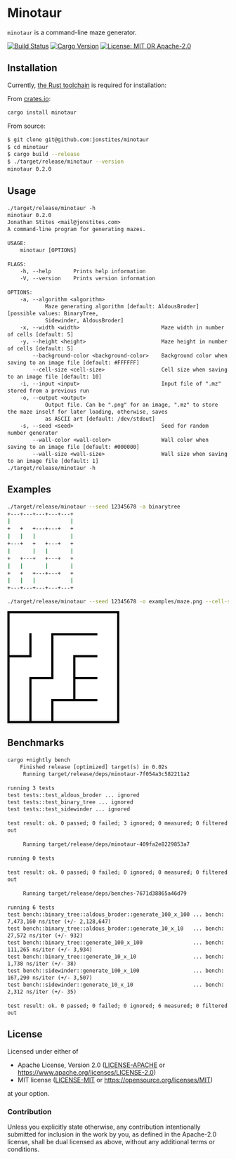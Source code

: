 # Minotaur

`minotaur` is a command-line maze generator.

[![Build Status](https://travis-ci.com/jonstites/minotaur.svg?branch=master)](https://travis-ci.com/jonstites/minotaur)
[![Cargo Version](https://img.shields.io/crates/v/minotaur.svg)](https://crates.io/crates/minotaur)
[![License: MIT OR Apache-2.0](https://img.shields.io/crates/l/minotaur.svg)](#license)

## Installation

Currently, [the Rust toolchain](https://www.rust-lang.org/tools/install) is required for installation:

From [crates.io](https://crates.io/crates/minotaur):
```bash
cargo install minotaur
```

From source:
```bash
$ git clone git@github.com:jonstites/minotaur
$ cd minotaur
$ cargo build --release
$ ./target/release/minotaur --version
minotaur 0.2.0
```

## Usage

```
./target/release/minotaur -h
minotaur 0.2.0
Jonathan Stites <mail@jonstites.com>
A command-line program for generating mazes.

USAGE:
    minotaur [OPTIONS]

FLAGS:
    -h, --help       Prints help information
    -V, --version    Prints version information

OPTIONS:
    -a, --algorithm <algorithm>
            Maze generating algorithm [default: AldousBroder]  [possible values: BinaryTree,
            Sidewinder, AldousBroder]
    -x, --width <width>                          Maze width in number of cells [default: 5]
    -y, --height <height>                        Maze height in number of cells [default: 5]
        --background-color <background-color>    Background color when saving to an image file [default: #FFFFFF]
        --cell-size <cell-size>                  Cell size when saving to an image file [default: 10]
    -i, --input <input>                          Input file of ".mz" stored from a previous run
    -o, --output <output>
            Output file. Can be ".png" for an image, ".mz" to store the maze inself for later loading, otherwise, saves
            as ASCII art [default: /dev/stdout]
    -s, --seed <seed>                            Seed for random number generator
        --wall-color <wall-color>                Wall color when saving to an image file [default: #000000]
        --wall-size <wall-size>                  Wall size when saving to an image file [default: 1]
./target/release/minotaur -h
```

## Examples

```bash
./target/release/minotaur --seed 12345678 -a binarytree
+---+---+---+---+---+
|                   |
+   +   +---+---+   +
|   |   |           |
+---+   +   +---+   +
|       |   |       |
+   +---+   +---+   +
|   |       |       |
+   +   +---+---+   +
|   |   |           |
+---+---+---+---+---+
```

```bash
./target/release/minotaur --seed 12345678 -o examples/maze.png --cell-size 50 --wall-size 5 -a binarytree
```
![Generated maze](examples/maze.png?raw=true "Generated Maze")

## Benchmarks

```
cargo +nightly bench
    Finished release [optimized] target(s) in 0.02s
     Running target/release/deps/minotaur-7f054a3c582211a2

running 3 tests
test tests::test_aldous_broder ... ignored
test tests::test_binary_tree ... ignored
test tests::test_sidewinder ... ignored

test result: ok. 0 passed; 0 failed; 3 ignored; 0 measured; 0 filtered out

     Running target/release/deps/minotaur-409fa2e8229853a7

running 0 tests

test result: ok. 0 passed; 0 failed; 0 ignored; 0 measured; 0 filtered out

     Running target/release/deps/benches-7671d38865a46d79

running 6 tests
test bench::binary_tree::aldous_broder::generate_100_x_100 ... bench:   7,473,160 ns/iter (+/- 2,128,647)
test bench::binary_tree::aldous_broder::generate_10_x_10   ... bench:      27,572 ns/iter (+/- 932)
test bench::binary_tree::generate_100_x_100                ... bench:     111,265 ns/iter (+/- 3,934)
test bench::binary_tree::generate_10_x_10                  ... bench:       1,738 ns/iter (+/- 38)
test bench::sidewinder::generate_100_x_100                 ... bench:     167,290 ns/iter (+/- 3,507)
test bench::sidewinder::generate_10_x_10                   ... bench:       2,312 ns/iter (+/- 35)

test result: ok. 0 passed; 0 failed; 0 ignored; 6 measured; 0 filtered out
```

## License

Licensed under either of

- Apache License, Version 2.0 ([LICENSE-APACHE](LICENSE-APACHE) or
  https://www.apache.org/licenses/LICENSE-2.0)
- MIT license ([LICENSE-MIT](LICENSE-MIT) or https://opensource.org/licenses/MIT)

at your option.

### Contribution

Unless you explicitly state otherwise, any contribution intentionally submitted
for inclusion in the work by you, as defined in the Apache-2.0 license, shall be
dual licensed as above, without any additional terms or conditions.
